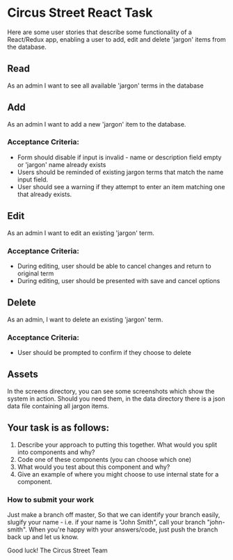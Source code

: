 # Circus Street React Task
Here are some user stories that describe some functionality of a React/Redux app, enabling a user to add, edit and delete 'jargon' items from the database.

## Read
As an admin I want to see all available 'jargon' terms in the database

## Add
As an admin I want to add a new 'jargon' item to the database.

### Acceptance Criteria:
+ Form should disable if input is invalid - name or description field empty or 'jargon' name already exists
+ Users should be reminded of existing jargon terms that match the name input field.
+ User should see a warning if they attempt to enter an item matching one that already exists.

## Edit
As an admin I want to edit an existing 'jargon' term.

### Acceptance Criteria:
+ During editing, user should be able to cancel changes and return to original term
+ During editing, user should be presented with save and cancel options

## Delete
As an admin, I want to delete an existing 'jargon' term.

### Acceptance Criteria:
+ User should be prompted to confirm if they choose to delete

## Assets
In the screens directory, you can see some screenshots which show the system in action.
Should you need them, in the data directory there is a json data file containing all jargon items.

## Your task is as follows:
1. Describe your approach to putting this together. What would you split into components and why?
2. Code one of these components (you can choose which one)
3. What would you test about this component and why?
4. Give an example of where you might choose to use internal state for a component.

### How to submit your work
Just make a branch off master, So that we can identify your branch easily, slugify your name - i.e. if your name is "John Smith", call your branch "john-smith". When you're happy with your answers/code, just push the branch back up and let us know. 

Good luck!
The Circus Street Team